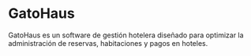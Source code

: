 # GatoHaus
GatoHaus es un software de gestión hotelera diseñado para optimizar la administración de reservas, habitaciones y pagos en hoteles.
